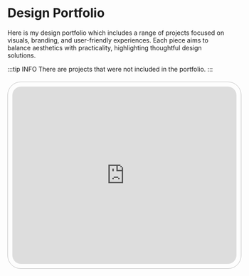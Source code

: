 <h1> Design Portfolio </h1>



<p>Here is my design portfolio which includes a range of projects focused on visuals, branding, and user-friendly experiences. Each piece aims to balance aesthetics with practicality, highlighting thoughtful design solutions.
</p>

:::tip INFO
There are projects that were not included in the portfolio.
:::

<style scoped>
  .pdf-wrapper {
    display: flex;
    justify-content: center;
    align-items: center;
    padding: 10px;
    margin-top: 20px !important;
    border:1px solid #a9a9a9b6;
    border-radius: 30px;
    box-shadow: 0 0 0px rgba(255, 255, 255, 0);
    width: 100%;
    max-width: 1200px; /* Set a maximum width for larger screens */
    margin: auto;
    background-color: transparent;
  }

  .pdf-frame {
    width: 100%; /* Responsive width to fit the container */
    height: calc(100vw * 0.5625); /* 16:9 aspect ratio */
    max-height: 400px; /* Prevents the iframe from getting too tall on larger screens */
    border-radius: 20px; /* Rounded corners for the iframe */
    border: none; /* Removes default iframe border */
  }

  @media (max-width: 768px) {
    .pdf-frame {
      height: calc(100vw * 0.5625); /* Maintain the 16:9 aspect ratio on tablets */
    }
  }

  @media (max-width: 480px) {
    .pdf-frame {
      height: calc(100vw * 0.5625); /* Maintain the 16:9 aspect ratio on smaller screens */
    }
  }
</style>


<div class="pdf-wrapper">
  <iframe
    class="pdf-frame"
    src="https://drive.google.com/file/d/1rlKL4kUjqF9raXadLbqvjTPEG-7UXWUT/preview"
    allowfullscreen>
  </iframe>
</div>
